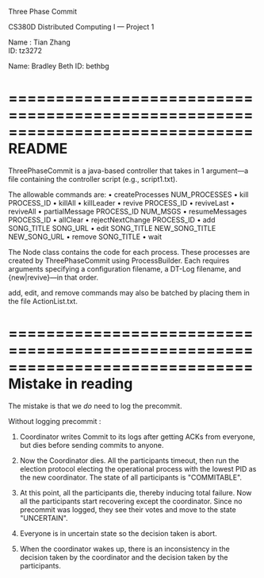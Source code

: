 Three Phase Commit

CS380D Distributed Computing I — Project 1

Name : Tian Zhang  
ID: tz3272

Name: Bradley Beth
ID: bethbg

==============================================================================
README
==============================================================================
ThreePhaseCommit is a java-based controller that takes in 1 argument—a file 
containing the controller script (e.g., script1.txt).

The allowable commands are:
      • createProcesses NUM_PROCESSES
      • kill PROCESS_ID
      • killAll
      • killLeader
      • revive PROCESS_ID
      • reviveLast
      • reviveAll
      • partialMessage PROCESS_ID NUM_MSGS
      • resumeMessages PROCESS_ID
      • allClear
      • rejectNextChange PROCESS_ID
      • add SONG_TITLE SONG_URL
      • edit SONG_TITLE NEW_SONG_TITLE NEW_SONG_URL
      • remove SONG_TITLE 
      • wait

The Node class contains the code for each process. These processes are created
by ThreePhaseCommit using ProcessBuilder. Each requires arguments specifying 
a configuration filename, a DT-Log filename, and {new|revive}—in that order.

add, edit, and remove commands may also be batched by placing them in the file
ActionList.txt.
 
==============================================================================
Mistake in reading
==============================================================================

The mistake is that we *do* need to log the precommit.


Without logging precommit :
   1. Coordinator writes Commit to its logs after getting ACKs from everyone, 
   but dies before sending commits to anyone.
   
   2. Now the Coordinator dies. All the participants timeout, then run the 
   election protocol electing the operational process with the lowest PID as 
   the new coordinator. The state of all participants is "COMMITABLE". 

   3. At this point, all the participants die, thereby inducing total failure. 
   Now all the participants start recovering except the coordinator. Since no 
   precommit was logged, they see their votes and move to the state "UNCERTAIN". 
   
   4. Everyone is in uncertain state so the decision taken is abort.
   
   5. When the coordinator wakes up, there is an inconsistency in the 
   decision taken by the coordinator and the decision taken by the participants. 


 
